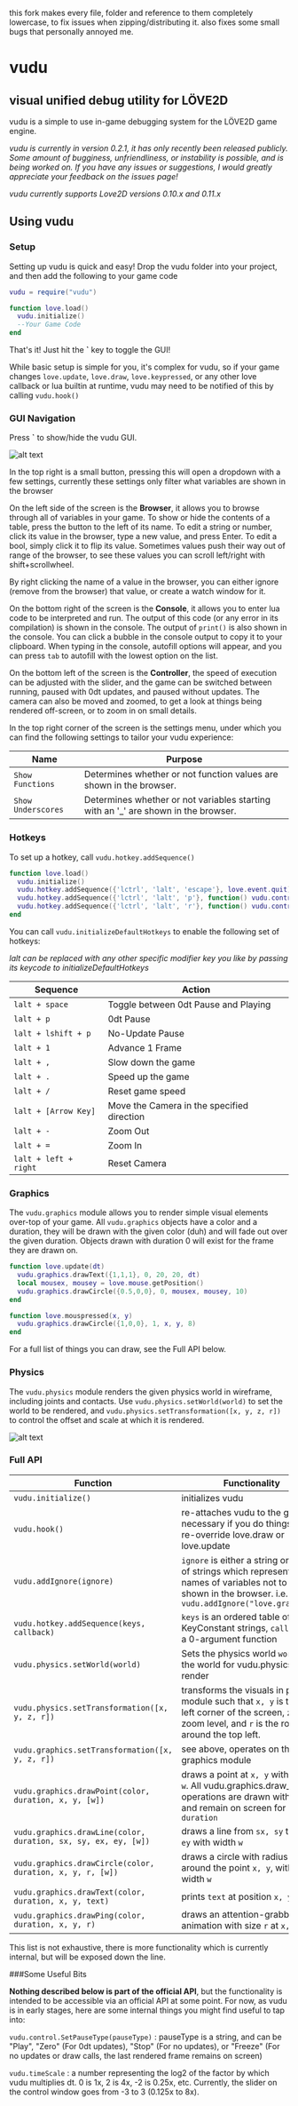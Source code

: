 this fork makes every file, folder and reference to them completely lowercase, to fix issues when zipping/distributing it. also fixes some small bugs that personally annoyed me.

# vudu
## visual unified debug utility for LÖVE2D

vudu is a simple to use in-game debugging system for the LÖVE2D game engine.

*vudu is currently in version 0.2.1, it has only recently been released publicly.  Some amount of bugginess, unfriendliness, or instability is possible, and is being worked on.  If you have any issues or suggestions, I would greatly appreciate your feedback on the issues page!*

*vudu currently supports Love2D versions 0.10.x and 0.11.x*

## Using vudu

### Setup

Setting up vudu is quick and easy!  Drop the vudu folder into your project, and then add the following to your game code
```lua
vudu = require("vudu")

function love.load()
  vudu.initialize()
  --Your Game Code
end
```
That's it!  Just hit the **`** key to toggle the GUI!

While basic setup is simple for you, it's complex for vudu, so if your game changes `love.update`, `love.draw`, `love.keypressed`, or any other love callback or lua builtin at runtime, vudu may need to be notified of this by calling `vudu.hook()`

### GUI Navigation

Press **`** to show/hide the vudu GUI.

![alt text](https://i.imgur.com/7f220pj.png "vudu in action")

In the top right is a small button, pressing this will open a dropdown with a few settings, currently these settings only filter what variables are shown in the browser

On the left side of the screen is the **Browser**, it allows you to browse through all of variables in your game.  To show or hide the contents of a table, press the button to the left of its name.  To edit a string or number, click its value in the browser, type a new value, and press Enter.  To edit a bool, simply click it to flip its value.  Sometimes values push their way out of range of the browser, to see these values you can scroll left/right with shift+scrollwheel.

By right clicking the name of a value in the browser, you can either ignore (remove from the browser) that value, or create a watch window for it.

On the bottom right of the screen is the **Console**, it allows you to enter lua code to be interpreted and run.  The output of this code (or any error in its compilation) is shown in the console.  The output of `print()` is also shown in the console.  You can click a bubble in the console output to copy it to your clipboard.  When typing in the console, autofill options will appear, and you can press `tab` to autofill with the lowest option on the list.

On the bottom left of the screen is the **Controller**, the speed of execution can be adjusted with the slider, and the game can be switched between running, paused with 0dt updates, and paused without updates.  The camera can also be moved and zoomed, to get a look at things being rendered off-screen, or to zoom in on small details.

In the top right corner of the screen is the settings menu, under which you can find the following settings to tailor your vudu experience:

| Name | Purpose |
| ---- | ------- |
| `Show Functions` | Determines whether or not function values are shown in the browser. |
| `Show Underscores` | Determines whether or not variables starting with an '_' are shown in the browser. |

### Hotkeys

To set up a hotkey, call `vudu.hotkey.addSequence()`

```lua
function love.load()
  vudu.initialize()
  vudu.hotkey.addSequence({'lctrl', 'lalt', 'escape'}, love.event.quit)
  vudu.hotkey.addSequence({'lctrl', 'lalt', 'p'}, function() vudu.control.setPauseType("Pause") end)
  vudu.hotkey.addSequence({'lctrl', 'lalt', 'r'}, function() vudu.control.setPauseType("Zero") end)
end
```

You can call ```vudu.initializeDefaultHotkeys``` to enable the following set of hotkeys:

*lalt can be replaced with any other specific modifier key you like by passing its keycode to initializeDefaultHotkeys*

| Sequence | Action |
| -------- | ------ |
| `lalt + space` | Toggle between 0dt Pause and Playing |
| `lalt + p` | 0dt Pause |
| `lalt + lshift + p` | No-Update Pause |
| `lalt + 1` | Advance 1 Frame |
| `lalt + ,` | Slow down the game |
| `lalt + .` | Speed up the game |
| `lalt + /` | Reset game speed |
| `lalt + [Arrow Key]` | Move the Camera in the specified direction |
| `lalt + -` | Zoom Out |
| `lalt + =` | Zoom In |
| `lalt + left + right` | Reset Camera |


### Graphics

The `vudu.graphics` module allows you to render simple visual elements over-top of your game.  All `vudu.graphics` objects have a color and a duration, they will be drawn with the given color (duh) and will fade out over the given duration.  Objects drawn with duration 0 will exist for the frame they are drawn on.

```lua
function love.update(dt)
  vudu.graphics.drawText({1,1,1}, 0, 20, 20, dt)
  local mousex, mousey = love.mouse.getPosition()
  vudu.graphics.drawCircle({0.5,0,0}, 0, mousex, mousey, 10)
end

function love.mouspressed(x, y)
  vudu.graphics.drawCircle({1,0,0}, 1, x, y, 8)
end
```

For a full list of things you can draw, see the Full API below.

### Physics

The `vudu.physics` module renders the given physics world in wireframe, including joints and contacts.  Use `vudu.physics.setWorld(world)` to set the world to be rendered, and `vudu.physics.setTransformation([x, y, z, r])` to control the offset and scale at which it is rendered.

![alt text](https://i.imgur.com/mXntMrR.gif "Boing")

### Full API

| Function | Functionality |
| -------- | ------------- |
| `vudu.initialize()` | initializes vudu |
| `vudu.hook()` | re-attaches vudu to the game, necessary if you do things like re-override love.draw or love.update |
| `vudu.addIgnore(ignore)` | `ignore` is either a string or a table of strings which represent the names of variables not to be shown in the browser.  i.e. `vudu.addIgnore("love.graphics")` |
| `vudu.hotkey.addSequence(keys, callback)` | `keys` is an ordered table of KeyConstant strings, `callback` is a 0-argument function |
| `vudu.physics.setWorld(world)` | Sets the physics world `world` as the world for vudu.physics to render |
| `vudu.physics.setTransformation([x, y, z, r])` | transforms the visuals in physics module such that `x, y` is the top left corner of the screen, `z` is the zoom level, and `r` is the rotation around the top left. |
| `vudu.graphics.setTransformation([x, y, z, r])` | see above, operates on the graphics module |
| `vudu.graphics.drawPoint(color, duration, x, y, [w])` | draws a point at `x, y` with radius `w`.  All vudu.graphics.draw_ operations are drawn with `color`, and remain on screen for `duration` |
| `vudu.graphics.drawLine(color, duration, sx, sy, ex, ey, [w])` | draws a line from `sx, sy` to `ex, ey` with width `w` |
| `vudu.graphics.drawCircle(color, duration, x, y, r, [w])` | draws a circle with radius `r` around the point `x, y`, with edge width `w` |
| `vudu.graphics.drawText(color, duration, x, y, text)` | prints `text` at position `x, y`|
| `vudu.graphics.drawPing(color, duration, x, y, r)` | draws an attention-grabbing animation with size `r` at `x, y`

This list is not exhaustive, there is more functionality which is currently internal, but will be exposed down the line.

###Some Useful Bits

**Nothing described below is part of the official API**, but the functionality is intended to be accessible via an official API at some point.  For now, as vudu is in early stages, here are some internal things you might find useful to tap into:

`vudu.control.SetPauseType(pauseType)` : pauseType is a string, and can be "Play", "Zero" (For 0dt updates), "Stop" (For no updates), or "Freeze" (For no updates or draw calls, the last rendered frame remains on screen)

`vudu.timeScale` : a number representing the log2 of the factor by which vudu multiplies dt. 0 is 1x, 2 is 4x, -2 is 0.25x, etc.  Currently, the slider on the control window goes from -3 to 3 (0.125x to 8x).
